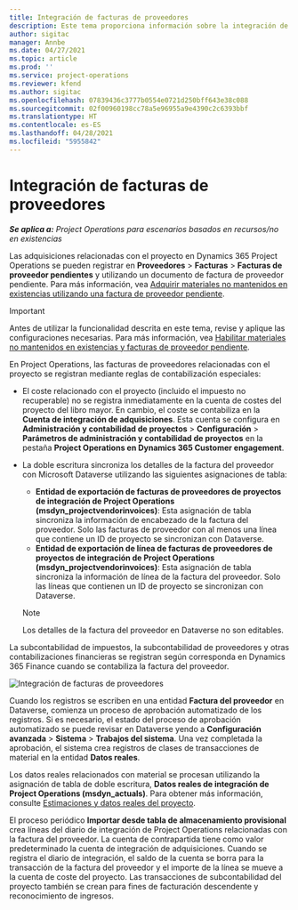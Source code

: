 ```yaml
---
title: Integración de facturas de proveedores
description: Este tema proporciona información sobre la integración de facturas del proveedor en Project Operations.
author: sigitac
manager: Annbe
ms.date: 04/27/2021
ms.topic: article
ms.prod: ''
ms.service: project-operations
ms.reviewer: kfend
ms.author: sigitac
ms.openlocfilehash: 07839436c3777b0554e0721d250bff643e38c088
ms.sourcegitcommit: 02f00960198cc78a5e96955a9e4390c2c6393bbf
ms.translationtype: HT
ms.contentlocale: es-ES
ms.lasthandoff: 04/28/2021
ms.locfileid: "5955842"
---
```

# <a name="vendor-invoice-integration"></a>Integración de facturas de proveedores

_**Se aplica a:** Project Operations para escenarios basados en recursos/no en existencias_

Las adquisiciones relacionadas con el proyecto en Dynamics 365 Project Operations se pueden registrar en **Proveedores** > **Facturas** > **Facturas de proveedor pendientes** y utilizando un documento de factura de proveedor pendiente. Para más información, vea [Adquirir materiales no mantenidos en existencias utilizando una factura de proveedor pendiente](../procurement/pending-vendor-invoices.md).

> [!IMPORTANT]
> Antes de utilizar la funcionalidad descrita en este tema, revise y aplique las configuraciones necesarias. Para más información, vea [Habilitar materiales no mantenidos en existencias y facturas de proveedor pendiente](../procurement/configure-materials-nonstocked.md).

En Project Operations, las facturas de proveedores relacionadas con el proyecto se registran mediante reglas de contabilización especiales:

- El coste relacionado con el proyecto (incluido el impuesto no recuperable) no se registra inmediatamente en la cuenta de costes del proyecto del libro mayor. En cambio, el coste se contabiliza en la **Cuenta de integración de adquisiciones**. Esta cuenta se configura en **Administración y contabilidad de proyectos** > **Configuración** > **Parámetros de administración y contabilidad de proyectos** en la pestaña **Project Operations en Dynamics 365 Customer engagement**.
- La doble escritura sincroniza los detalles de la factura del proveedor con Microsoft Dataverse utilizando las siguientes asignaciones de tabla:

     - **Entidad de exportación de facturas de proveedores de proyectos de integración de Project Operations (msdyn_projectvendorinvoices)**: Esta asignación de tabla sincroniza la información de encabezado de la factura del proveedor. Solo las facturas de proveedor con al menos una línea que contiene un ID de proyecto se sincronizan con Dataverse.
     - **Entidad de exportación de línea de facturas de proveedores de proyectos de integración de Project Operations (msdyn_projectvendorinvoices)**: Esta asignación de tabla sincroniza la información de línea de la factura del proveedor. Solo las líneas que contienen un ID de proyecto se sincronizan con Dataverse.

     > [!NOTE]
     > Los detalles de la factura del proveedor en Dataverse no son editables.

La subcontabilidad de impuestos, la subcontabilidad de proveedores y otras contabilizaciones financieras se registran según corresponda en Dynamics 365 Finance cuando se contabiliza la factura del proveedor.

![Integración de facturas de proveedores](media/DW7VendorInvoice.png)

Cuando los registros se escriben en una entidad **Factura del proveedor** en Dataverse, comienza un proceso de aprobación automatizado de los registros. Si es necesario, el estado del proceso de aprobación automatizado se puede revisar en Dataverse yendo a **Configuración avanzada** > **Sistema** > **Trabajos del sistema**. Una vez completada la aprobación, el sistema crea registros de clases de transacciones de material en la entidad **Datos reales**.

Los datos reales relacionados con material se procesan utilizando la asignación de tabla de doble escritura, **Datos reales de integración de Project Operations (msdyn_actuals)**. Para obtener más información, consulte [Estimaciones y datos reales del proyecto](resource-dual-write-estimates-actuals.md).

El proceso periódico **Importar desde tabla de almacenamiento provisional** crea líneas del diario de integración de Project Operations relacionadas con la factura del proveedor. La cuenta de contrapartida tiene como valor predeterminado la cuenta de integración de adquisiciones. Cuando se registra el diario de integración, el saldo de la cuenta se borra para la transacción de la factura del proveedor y el importe de la línea se mueve a la cuenta de coste del proyecto. Las transacciones de subcontabilidad del proyecto también se crean para fines de facturación descendente y reconocimiento de ingresos.
